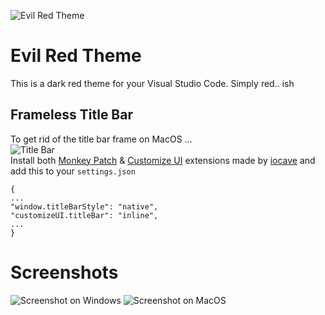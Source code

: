 ![Evil Red Theme](https://github.com/fralyx/vscode-evil-red-theme/raw/master/src/header.jpg 'Evil Red Theme')

# Evil Red Theme

This is a dark red theme for your Visual Studio Code. Simply red.. ish

## Frameless Title Bar

To get rid of the title bar frame on MacOS ...<br/>
![Title Bar](https://github.com/fralyx/vscode-evil-red-theme/raw/master/src/title-bar.png)<br/>
Install both [Monkey Patch](https://marketplace.visualstudio.com/items?itemName=iocave.monkey-patch) & [Customize UI](https://marketplace.visualstudio.com/items?itemName=iocave.customize-ui) extensions made by [iocave](https://marketplace.visualstudio.com/publishers/iocave) and add this to your `settings.json`

```
{
...
"window.titleBarStyle": "native",
"customizeUI.titleBar": "inline",
...
}
```

# Screenshots

![Screenshot on Windows](https://github.com/fralyx/vscode-evil-red-theme/raw/master/src/s1.png)
![Screenshot on MacOS](https://github.com/fralyx/vscode-evil-red-theme/raw/master/src/s2.png)
